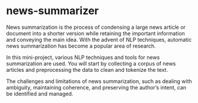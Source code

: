 # news-summarizer
News summarization is the process of condensing a large news article or document into a shorter version while retaining the important information and conveying the main idea. With the advent of NLP techniques, automatic news summarization has become a popular area of research.

In this mini-project, various NLP techniques and tools for news summarization are used. You will start by collecting a corpus of news articles and preprocessing the data to clean and tokenize the text.

The challenges and limitations of news summarization, such as dealing with ambiguity, maintaining coherence, and preserving the author’s intent, can be identified and managed.
